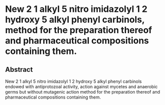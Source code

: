 # New 2 1 alkyl 5 nitro imidazolyl 1 2 hydroxy 5 alkyl phenyl carbinols, method for the preparation thereof and pharmaceutical compositions containing them.

## Abstract
New 2 1 alkyl 5 nitro imidazolyl 1 2 hydroxy 5 alkyl phenyl carbinols endowed with antiprotozoal activity, action against mycetes and anaerobic germs but without mutagenic action method for the preparation thereof and pharmaceutical compositions containing them.